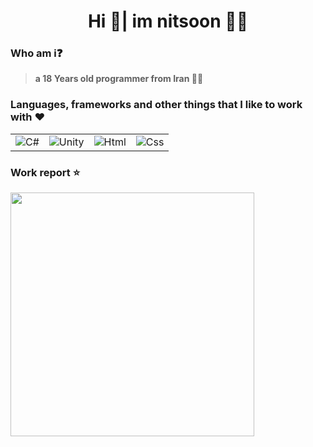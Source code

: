 <h1 align="middle">Hi 👋| im nitsoon 🐱‍👤</h1>

<h3><bold>Who am i❓</bold></h3>

> **a 18 Years old programmer from Iran 🧑‍💻**



<h3>Languages, frameworks and other things that I like to work with ❤️</h3>
<table align="middle">
 
  <tr>
    <td>
       <img src="https://skillicons.dev/icons?i=cs"  alt="C#" />
    </td>
    <td>
       <img src="https://skillicons.dev/icons?i=unity"  alt="Unity" />
    </td>
    <td>
       <img src="https://skillicons.dev/icons?i=html"  alt="Html" />
    </td>
    <td>
       <img src="https://skillicons.dev/icons?i=css"  alt="Css" />
    </td>
  </tr>
</table>
<h3>Work report ⭐</h3>
<div align=left>
  <img align="center" width=390 src="https://github-readme-stats.vercel.app/api?username=nitsoon&theme=vue-dark&show_icons=true&hide_border=true&count_private=true" />
</div>
